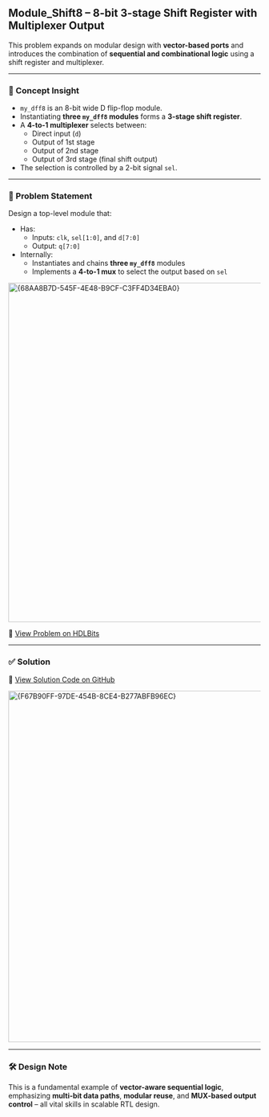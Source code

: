 ## Module_Shift8 – 8-bit 3-stage Shift Register with Multiplexer Output

This problem expands on modular design with **vector-based ports** and introduces the combination of **sequential and combinational logic** using a shift register and multiplexer.

---

### 🧠 Concept Insight  
- `my_dff8` is an 8-bit wide D flip-flop module.
- Instantiating **three `my_dff8` modules** forms a **3-stage shift register**.
- A **4-to-1 multiplexer** selects between:
  - Direct input (`d`)
  - Output of 1st stage
  - Output of 2nd stage
  - Output of 3rd stage (final shift output)
- The selection is controlled by a 2-bit signal `sel`.

---

### 📘 Problem Statement  
Design a top-level module that:

- Has:
  - Inputs: `clk`, `sel[1:0]`, and `d[7:0]`
  - Output: `q[7:0]`
- Internally:
  - Instantiates and chains **three `my_dff8`** modules
  - Implements a **4-to-1 mux** to select the output based on `sel`

<img width="676" alt="{68AA8B7D-545F-4E48-B9CF-C3FF4D34EBA0}" src="https://github.com/user-attachments/assets/7b3b2bee-f88a-44f7-8c9b-dea79fc2b605" />

🔗 [View Problem on HDLBits](https://hdlbits.01xz.net/wiki/Module_shift8)

---

### ✅ Solution  
📄 [View Solution Code on GitHub](https://github.com/EswarAdithya011/HDLBits/blob/main/Problem%20Sets/2.%20Verilog%20Language/2.3%20Modules%3A%20Hierarchy/2.3.5%20Modules%20and%20vectors/module_shift8.v)

<img width="700" alt="{F67B90FF-97DE-454B-8CE4-B277ABFB96EC}" src="https://github.com/user-attachments/assets/f5b7885a-fc3b-43ff-bb1e-bb2940c9bb7a" />

---

### 🛠 Design Note  
This is a fundamental example of **vector-aware sequential logic**, emphasizing **multi-bit data paths**, **modular reuse**, and **MUX-based output control** – all vital skills in scalable RTL design.
